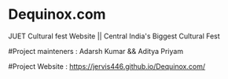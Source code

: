 # Dequinox.com
JUET Cultural fest Website || Central India's Biggest Cultural Fest

#Project mainteners : Adarsh Kumar && Aditya Priyam

#Project Website : https://jervis446.github.io/Dequinox.com/ 
